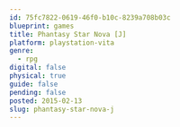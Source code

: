 ```yaml
---
id: 75fc7822-0619-46f0-b10c-8239a708b03c
blueprint: games
title: Phantasy Star Nova [J]
platform: playstation-vita
genre:
  - rpg
digital: false
physical: true
guide: false
pending: false
posted: 2015-02-13
slug: phantasy-star-nova-j
---
```

